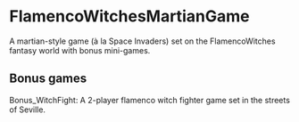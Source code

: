 # FlamencoWitchesMartianGame
A martian-style game (à la Space Invaders) set on the FlamencoWitches fantasy world with bonus mini-games.

## Bonus games
Bonus_WitchFight: A 2-player flamenco witch fighter game set in the streets of Seville.
